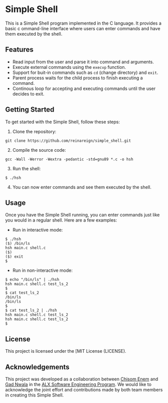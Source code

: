 # Simple Shell

This is a Simple Shell program implemented in the C language. It provides a basic c
ommand-line interface where users can enter commands and have them executed by the
shell.

## Features

- Read input from the user and parse it into command and arguments.
- Execute external commands using the `execvp` function.
- Support for buit-in commands such as `cd` (change directory) and `exit`.
- Parent process waits for the child process to finish executing a command.
- Continous loop for accepting and executing commands until the user decides to exit.

## Getting Started

To get started with the Simple Shell, follow these steps:

1. Clone the repository:

```git clone https://github.com/reinareign/simple_shell.git```

2. Compile the source code:

```gcc -Wall -Werror -Wextra -pedantic -std=gnu89 *.c -o hsh```

3. Run the shell:

```$ ./hsh```

4. You can now enter commands and see them executed by the shell.

## Usage

Once you have the Simple Shell running, you can enter commands just like you would in a regular shell. Here are a few examples:

- Run in interactive mode:

```
$ ./hsh
($) /bin/ls
hsh main.c shell.c
($)
($) exit
$
```

- Run in non-interactive mode:

```
$ echo "/bin/ls" | ./hsh
hsh main.c shell.c test_ls_2
$
$ cat test_ls_2
/bin/ls
/bin/ls
$
$ cat test_ls_2 | ./hsh
hsh main.c shell.c test_ls_2
hsh main.c shell.c test_ls_2
$
```

## License

This project is licensed under the [MIT License (LICENSE).

## Acknowledgements

This project was developed as a collaboration between [Chisom Enem](https://github.com/reinareign) and [Gad Nwala](https://github.com/DammyNova7) in the [ALX Software Engineering Program](https://www.alxafrica.com/software-engineering/). We would like to acknowledge the joint effort and contributions made by both team members in creating this Simple Shell.
